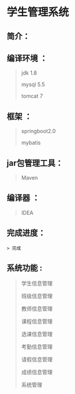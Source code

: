 # 学生管理系统

## 简介：
## 编译环境 ：

>jdk 1.8 
>
>mysql 5.5 
>
>tomcat 7

## 框架 ：

>springboot2.0 
>
>mybatis

## jar包管理工具：

> Maven

## 编译器 ：

>IDEA

## 完成进度：

	> 完成

## 系统功能 :

> 学生信息管理
>
> 班级信息管理
>
> 教师信息管理
>
> 课程信息管理
>
> 选课信息管理
>
> 考勤信息管理
>
> 请假信息管理
>
> 成绩信息管理
>
> 系统管理
